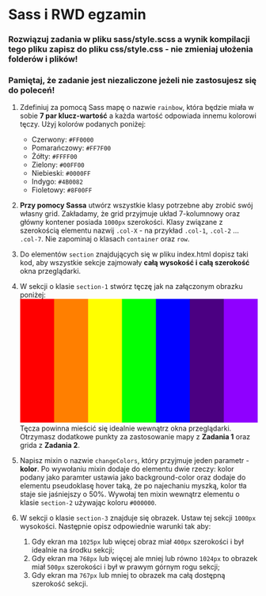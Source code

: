 # __Sass i RWD egzamin__

### Rozwiązuj zadania w pliku __sass/style.scss__ a wynik kompilacji tego pliku zapisz do pliku __css/style.css__ - nie zmieniaj ułożenia folderów i plików!

### Pamiętaj, że zadanie jest __niezaliczone__ jeżeli nie zastosujesz się do poleceń!

1. Zdefiniuj za pomocą Sass mapę o nazwie ```rainbow```, która będzie miała w sobie __7 par klucz-wartość__ a każda wartość odpowiada innemu kolorowi tęczy. Użyj kolorów podanych poniżej:

    - Czerwony: ```#FF0000```
    - Pomarańczowy: ```#FF7F00```
    - Żółty: ```#FFFF00```
    - Zielony: ```#00FF00```
    - Niebieski: ```#0000FF```
    - Indygo: ```#4B0082```
    - Fioletowy: ```#8F00FF```

2. __Przy pomocy Sassa__ utwórz wszystkie klasy potrzebne aby zrobić swój własny grid. Zakładamy, że grid przyjmuje układ 7-kolumnowy oraz główny kontener posiada ```1000px``` szerokości. Klasy związane z szerokością elementu nazwij ```.col-X``` - na przykład ```.col-1```, ```.col-2``` ... ```.col-7```.
Nie zapominaj o klasach ```container``` oraz ```row```.

3. Do elementów ```section``` znajdujących się w pliku index.html dopisz taki kod, aby wszystkie sekcje zajmowały __całą wysokość i całą szerokość__ okna przeglądarki.

4. W sekcji o klasie ```section-1``` stwórz tęczę jak na załączonym obrazku poniżej:
![Rainbow Image](./img/rainbow.png)
Tęcza powinna mieścić się idealnie wewnątrz okna przeglądarki.
Otrzymasz dodatkowe punkty za zastosowanie mapy z __Zadania 1__ oraz grida z __Zadania 2__.

5. Napisz mixin o nazwie ```changeColors```, który przyjmuje jeden parametr - __kolor__. Po wywołaniu mixin dodaje do elementu dwie rzeczy:
kolor podany jako paramter ustawia jako background-color oraz dodaje do elementu pseudoklasę hover taką, że po najechaniu myszką, kolor tła staje sie jaśniejszy o 50%. Wywołaj ten mixin wewnątrz elementu o klasie ```section-2``` używając koloru ```#000000```.

6. W sekcji o klasie ```section-3``` znajduje się obrazek. Ustaw tej sekcji ```1000px``` wysokości. Następnie opisz odpowiednie warunki tak aby:
    1. Gdy ekran ma ```1025px``` lub więcej obraz miał ```400px``` szerokości i był idealnie na środku sekcji;
    2. Gdy ekran ma ```768px``` lub więcej ale mniej lub równo ```1024px``` to obrazek miał ```500px``` szerokości i był w prawym górnym rogu sekcji;
    3. Gdy ekran ma ```767px``` lub mniej to obrazek ma całą dostępną szerokość sekcji.
